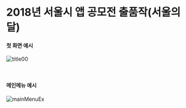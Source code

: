 # 2018년 서울시 앱 공모전 출품작(서울의 달)

#### 첫 화면 예시
![title00](https://githubusercontent.com/ros008/Seoul-Bammm/master/title00.png)

<br>

#### 메인메뉴 예시
![mainMenuEx](https://githubusercontent.com/ros008/Seoul-Bammm/master/mainMenuEx.png)
